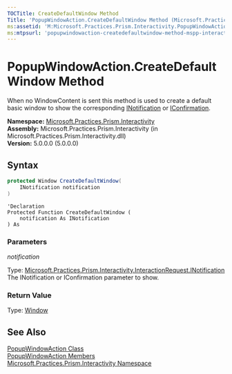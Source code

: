 ```yaml
---
TOCTitle: CreateDefaultWindow Method
Title: 'PopupWindowAction.CreateDefaultWindow Method (Microsoft.Practices.Prism.Interactivity)'
ms:assetid: 'M:Microsoft.Practices.Prism.Interactivity.PopupWindowAction.CreateDefaultWindow(Microsoft.Practices.Prism.Interactivity.InteractionRequest.INotification)'
ms:mtpsurl: 'popupwindowaction-createdefaultwindow-method-mspp-interactivity.md'
---
```



# PopupWindowAction.CreateDefaultWindow Method

When no WindowContent is sent this method is used to create a default basic window to show the corresponding [INotification](/patterns-practices/reference/inotification-interface-mspp-interactivity-interactionrequest) or [IConfirmation](/patterns-practices/reference/iconfirmation-interface-mspp-interactivity-interactionrequest).

**Namespace:** [Microsoft.Practices.Prism.Interactivity](/patterns-practices/reference/mspp-interactivity-namespace)  
**Assembly:** Microsoft.Practices.Prism.Interactivity (in Microsoft.Practices.Prism.Interactivity.dll)  
**Version:** 5.0.0.0 (5.0.0.0)


## Syntax


```C#
protected Window CreateDefaultWindow(
	INotification notification
)
```
```VB
'Declaration
Protected Function CreateDefaultWindow ( 
	notification As INotification
) As
```


### Parameters

*notification*
  
Type: [Microsoft.Practices.Prism.Interactivity.InteractionRequest.INotification](/patterns-practices/reference/inotification-interface-mspp-interactivity-interactionrequest)<br/>
The INotification or IConfirmation parameter to show.

### Return Value

Type: [Window](http://msdn.microsoft.com/en-us/library/ms590112)

## See Also

[PopupWindowAction Class](/patterns-practices/reference/popupwindowaction-class-mspp-interactivity)  
[PopupWindowAction Members](/patterns-practices/reference/popupwindowaction-members-mspp-interactivity)  
[Microsoft.Practices.Prism.Interactivity Namespace](/patterns-practices/reference/mspp-interactivity-namespace)